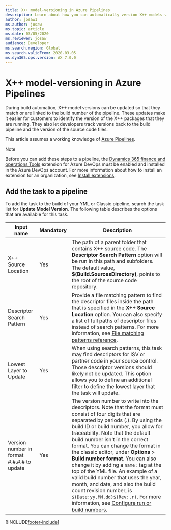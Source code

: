 ```yaml
---
title: X++ model-versioning in Azure Pipelines
description: Learn about how you can automatically version X++ models when you run build automation in Microsoft Azure DevOps.
author: josaw1
ms.author: josaw
ms.topic: article
ms.date: 03/05/2020
ms.reviewer: josaw
audience: Developer
ms.search.region: Global
ms.search.validFrom: 2020-03-05
ms.dyn365.ops.version: AX 7.0.0
---
```


# X++ model-versioning in Azure Pipelines

During build automation, X++ model versions can be updated so that they match or are linked to the build number of the pipeline. These updates make it easier for customers to identify the version of the X++ packages that they are running. They also let developers track versions back to the build pipeline and the version of the source code files.

This article assumes a working knowledge of [Azure Pipelines](/azure/devops/pipelines/get-started/pipelines-get-started).

> [!NOTE]
> Before you can add these steps to a pipeline, the [Dynamics 365 finance and operations Tools](https://marketplace.visualstudio.com/items?itemName=Dyn365FinOps.dynamics365-finops-tools) extension for Azure DevOps must be enabled and installed in the Azure DevOps account. For more information about how to install an extension for an organization, see [Install extensions](/azure/devops/marketplace/install-extension).

## Add the task to a pipeline

To add the task to the build of your YML or Classic pipeline, search the task list for **Update Model Version**. The following table describes the options that are available for this task.

| Input name | Mandatory | Description |
| --- | --- | --- |
| X++ Source Location | Yes | The path of a parent folder that contains X++ source code. The **Descriptor Search Pattern** option will be run in this path and subfolders. The default value, **$(Build.SourcesDirectory)**, points to the root of the source code repository. |
| Descriptor Search Pattern | Yes | Provide a file matching pattern to find the descriptor files inside the path that is specified in the **X++ Source Location** option. You can also specify a list of full paths of descriptor files instead of search patterns. For more information, see [File matching patterns reference](/azure/devops/pipelines/tasks/file-matching-patterns). |
| Lowest Layer to Update | Yes | When using search patterns, this task may find descriptors for ISV or partner code in your source control. Those descriptor versions should likely not be updated. This option allows you to define an additional filter to define the lowest layer that the task will update. |
| Version number in format #.#.#.# to update | Yes | The version number to write into the descriptors. Note that the format must consist of four digits that are separated by periods (.). By using the build ID or build number, you allow for traceability. Note that the default build number isn't in the correct format. You can change the format in the classic editor, under **Options** \> **Build number format**. You can also change it by adding a `name:` tag at the top of the YML file. An example of a valid build number that uses the year, month, and date, and also the build count revision number, is `$(Date:yy.MM.dd)$(Rev:.r)`. For more information, see [Configure run or build numbers](/azure/devops/pipelines/process/run-number). |


[!INCLUDE[footer-include](../../../includes/footer-banner.md)]
